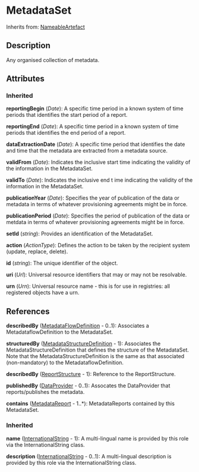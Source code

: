 
# MetadataSet



Inherits from: [NameableArtefact](../Base/NameableArtefact.md)



## Description

Any organised collection of metadata.


## Attributes

### Inherited

**reportingBegin** (*Date*): A specific time period in a known system of time periods that identifies the start period of a report.

**reportingEnd** (*Date*): A specific time period in a known system of time periods that identifies the end period of a report.

**dataExtractionDate** (*Date*): A specific time period that identifies the date and time that the metadata are extracted from a metadata source.

**validFrom** (*Date*): Indicates the inclusive start time indicating the validity of the information in the MetadataSet.

**validTo** (*Date*): Indicates the inclusive end t ime indicating the validity of the information in the MetadataSet.

**publicationYear** (*Date*): Specifies the year of publication of the data or metadata in terms of whatever provisioning agreements might be in force.

**publicationPeriod** (*Date*): Specifies the period of publication of the data or metdata in terms of whatever provisioning agreements might be in force.

**setId** (*string*): Provides an identification of the MetadataSet.

**action** (*ActionType*): Defines the action to be taken by the recipient system (update, replace, delete).

**id** (*string*): The unique identifier of the object.

**uri** (*Url*): Universal resource identifiers that may or may not be resolvable.

**urn** (*Urn*): Universal resource name - this is for use in registries: all registered objects have a urn.



## References

**describedBy** ([MetadataFlowDefinition](MetadataFlowDefinition.md) - 0..1): Associates a MetadataflowDefinition to the MetadataSet.

**structuredBy** ([MetadataStructureDefinition](MetadataStructureDefinition.md) - 1): Associates the MetadataStructureDefinition that defines the structure of the MetadataSet. Note that the MetadataStructureDefinition is the same as that associated (non-mandatory) to the MetadataflowDefinition.

**describedBy** ([ReportStructure](ReportStructure.md) - 1): Reference to the ReportStructure.

**publishedBy** ([DataProvider](../Base/DataProvider.md) - 0..1): Assocates the DataProvider that reports/publishes the metadata.

**contains** ([MetadataReport](MetadataReport.md) - 1..*): MetadataReports contained by this MetadataSet.

### Inherited

**name** ([InternationalString](../Base/InternationalString.md) - 1): A multi-lingual name is provided by this role via the InternationalString class.

**description** ([InternationalString](../Base/InternationalString.md) - 0..1): A multi-lingual description is provided by this role via the InternationalString class.




